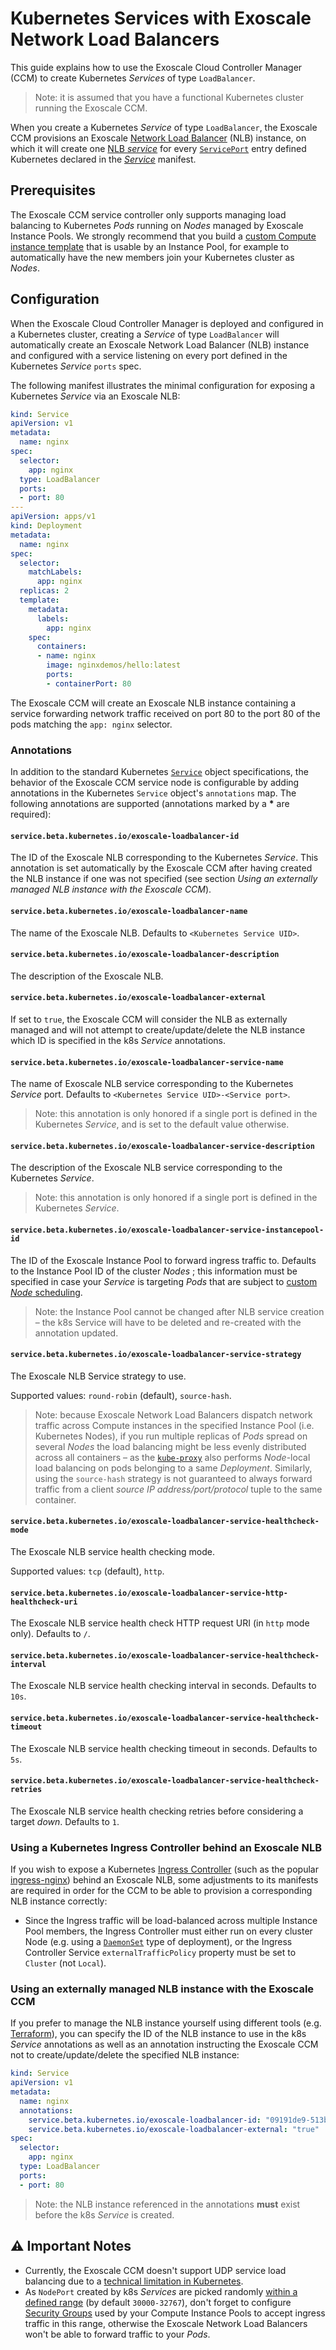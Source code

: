 # Kubernetes Services with Exoscale Network Load Balancers

This guide explains how to use the Exoscale Cloud Controller Manager (CCM) to
create Kubernetes *Services* of type `LoadBalancer`.

> Note: it is assumed that you have a functional Kubernetes cluster running the
> Exoscale CCM.

When you create a Kubernetes *Service* of type `LoadBalancer`, the Exoscale CCM
provisions an Exoscale [Network Load Balancer][exo-nlb] (NLB) instance, on
which it will create one [NLB *service*][exo-nlb-svc] for every
[`ServicePort`][k8s-serviceport-spec] entry defined Kubernetes declared in the
[*Service*][k8s-service-spec] manifest.


## Prerequisites

The Exoscale CCM service controller only supports managing load balancing to
Kubernetes *Pods* running on *Nodes* managed by Exoscale Instance Pools. We
strongly recommend that you build a [custom Compute instance
template][custom-templates] that is usable by an Instance Pool, for example to
automatically have the new members join your Kubernetes cluster as *Nodes*.


## Configuration

When the Exoscale Cloud Controller Manager is deployed and configured in a
Kubernetes cluster, creating a *Service* of type `LoadBalancer` will
automatically create an Exoscale Network Load Balancer (NLB) instance and
configured with a service listening on every port defined in the Kubernetes
*Service* `ports` spec.

The following manifest illustrates the minimal configuration for exposing a
Kubernetes *Service* via an Exoscale NLB:

```yaml
kind: Service
apiVersion: v1
metadata:
  name: nginx
spec:
  selector:
    app: nginx
  type: LoadBalancer
  ports:
  - port: 80
---
apiVersion: apps/v1
kind: Deployment
metadata:
  name: nginx
spec:
  selector:
    matchLabels:
      app: nginx
  replicas: 2
  template:
    metadata:
      labels:
        app: nginx
    spec:
      containers:
      - name: nginx
        image: nginxdemos/hello:latest
        ports:
        - containerPort: 80
```

The Exoscale CCM will create an Exoscale NLB instance containing a service
forwarding network traffic received on port 80 to the port 80 of the pods
matching the `app: nginx` selector.


### Annotations 

In addition to the standard Kubernetes [`Service`][k8s-service-spec] object
specifications, the behavior of the Exoscale CCM service node is configurable
by adding annotations in the Kubernetes `Service` object's `annotations` map.
The following annotations are supported (annotations marked by a __*__ are
required):


#### `service.beta.kubernetes.io/exoscale-loadbalancer-id`

The ID of the Exoscale NLB corresponding to the Kubernetes *Service*. This
annotation is set automatically by the Exoscale CCM after having created the
NLB instance if one was not specified (see section *Using an externally
managed NLB instance with the Exoscale CCM*).


#### `service.beta.kubernetes.io/exoscale-loadbalancer-name`

The name of the Exoscale NLB. Defaults to `<Kubernetes Service UID>`.


#### `service.beta.kubernetes.io/exoscale-loadbalancer-description`

The description of the Exoscale NLB.


#### `service.beta.kubernetes.io/exoscale-loadbalancer-external`

If set to `true`, the Exoscale CCM will consider the NLB as externally
managed and will not attempt to create/update/delete the NLB instance
which ID is specified in the k8s *Service* annotations.


#### `service.beta.kubernetes.io/exoscale-loadbalancer-service-name`

The name of Exoscale NLB service corresponding to the Kubernetes *Service*
port. Defaults to `<Kubernetes Service UID>-<Service port>`.

> Note: this annotation is only honored if a single port is defined in the
> Kubernetes *Service*, and is set to the default value otherwise.


#### `service.beta.kubernetes.io/exoscale-loadbalancer-service-description`

The description of the Exoscale NLB service corresponding to the Kubernetes
*Service*.

> Note: this annotation is only honored if a single port is defined in the
> Kubernetes *Service*.


#### `service.beta.kubernetes.io/exoscale-loadbalancer-service-instancepool-id`

The ID of the Exoscale Instance Pool to forward ingress traffic to. Defaults to
the Instance Pool ID of the cluster *Nodes* ; this information must be
specified in case your *Service* is targeting *Pods* that are subject to
[custom *Node* scheduling][k8s-assign-pod-node].

> Note: the Instance Pool cannot be changed after NLB service creation – the
> k8s Service will have to be deleted and re-created with the annotation
> updated.


#### `service.beta.kubernetes.io/exoscale-loadbalancer-service-strategy`

The Exoscale NLB Service strategy to use.

Supported values: `round-robin` (default), `source-hash`.

> Note: because Exoscale Network Load Balancers dispatch network traffic across
> Compute instances in the specified Instance Pool (i.e. Kubernetes Nodes), if
> you run multiple replicas of *Pods* spread on several *Nodes* the load
> balancing might be less evenly distributed across all containers – as the
> [`kube-proxy`][k8s-service-kube-proxy] also performs *Node*-local load
> balancing on pods belonging to a same *Deployment*. Similarly, using the
> `source-hash` strategy is not guaranteed to always forward traffic from a
> client *source IP address/port/protocol* tuple to the same container.


#### `service.beta.kubernetes.io/exoscale-loadbalancer-service-healthcheck-mode`

The Exoscale NLB service health checking mode.

Supported values: `tcp` (default), `http`.


#### `service.beta.kubernetes.io/exoscale-loadbalancer-service-http-healthcheck-uri`

The Exoscale NLB service health check HTTP request URI (in `http` mode only).
Defaults to `/`.


#### `service.beta.kubernetes.io/exoscale-loadbalancer-service-healthcheck-interval`

The Exoscale NLB service health checking interval in seconds. Defaults to
`10s`.


#### `service.beta.kubernetes.io/exoscale-loadbalancer-service-healthcheck-timeout`

The Exoscale NLB service health checking timeout in seconds. Defaults to `5s`.


#### `service.beta.kubernetes.io/exoscale-loadbalancer-service-healthcheck-retries`

The Exoscale NLB service health checking retries before considering a target
*down*. Defaults to `1`.


### Using a Kubernetes Ingress Controller behind an Exoscale NLB

If you wish to expose a Kubernetes [Ingress Controller][k8s-ingress-controller]
(such as the popular [ingress-nginx][ingress-nginx]) behind an Exoscale NLB,
some adjustments to its manifests are required in order for the CCM to be able
to provision a corresponding NLB instance correctly:

* Since the Ingress traffic will be load-balanced across multiple Instance Pool
  members, the Ingress Controller must either run on every cluster Node (e.g.
  using a [`DaemonSet`][k8s-daemonset] type of deployment), or the Ingress
  Controller Service `externalTrafficPolicy` property must be set to `Cluster`
  (not `Local`).


### Using an externally managed NLB instance with the Exoscale CCM

If you prefer to manage the NLB instance yourself using different tools
(e.g. [Terraform][exo-tf-provider]), you can specify the ID of the NLB instance
to use in the k8s *Service* annotations as well as an annotation instructing
the Exoscale CCM not to create/update/delete the specified NLB instance:

```yaml
kind: Service
apiVersion: v1
metadata:
  name: nginx
  annotations:
    service.beta.kubernetes.io/exoscale-loadbalancer-id: "09191de9-513b-4270-a44c-5aad8354bb47"
    service.beta.kubernetes.io/exoscale-loadbalancer-external: "true"
spec:
  selector:
    app: nginx
  type: LoadBalancer
  ports:
  - port: 80
```

> Note: the NLB instance referenced in the annotations **must** exist before
> the k8s *Service* is created.


## ⚠️ Important Notes

* Currently, the Exoscale CCM doesn't support UDP service load balancing due to
  a [technical limitation in Kubernetes][k8s-issue-no-proto-mix].
* As `NodePort` created by k8s *Services* are picked randomly [within a defined
  range][k8s-service-nodeport] (by default `30000-32767`), don't forget to
  configure [Security Groups][exo-sg] used by your Compute Instance Pools to
  accept ingress traffic in this range, otherwise the Exoscale Network Load
  Balancers won't be able to forward traffic to your *Pods*.


[custom-templates]: https://community.exoscale.com/documentation/compute/custom-templates/#create-a-custom-template
[exo-nlb-svc]: https://community.exoscale.com/documentation/compute/network-load-balancer/#network-load-balancer-services
[exo-nlb]: https://community.exoscale.com/documentation/compute/network-load-balancer/
[exo-tf-provider]: https://registry.terraform.io/providers/exoscale/exoscale/latest/docs
[exo-sg]: https://community.exoscale.com/documentation/compute/security-groups/
[ingress-nginx]: https://kubernetes.github.io/ingress-nginx/
[k8s-assign-pod-node]: https://kubernetes.io/docs/concepts/scheduling-eviction/assign-pod-node/
[k8s-daemonset]: https://kubernetes.io/docs/concepts/workloads/controllers/daemonset/
[k8s-ingress-controller]: https://kubernetes.io/docs/concepts/services-networking/ingress-controllers/
[k8s-issue-no-proto-mix]: https://github.com/kubernetes/kubernetes/issues/23880
[k8s-service-kube-proxy]: https://kubernetes.io/docs/concepts/services-networking/service/#virtual-ips-and-service-proxies
[k8s-service-nodeport]: https://kubernetes.io/docs/concepts/services-networking/service/#nodeport
[k8s-service-spec]: https://kubernetes.io/docs/reference/generated/kubernetes-api/v1.18/#service-v1-core
[k8s-serviceport-spec]: https://kubernetes.io/docs/reference/generated/kubernetes-api/v1.18/#serviceport-v1-core
